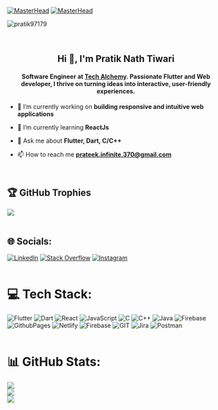 [![MasterHead](https://i.giphy.com/media/ln7z2eWriiQAllfVcn/giphy.webp)](https://pratiknathtiwari.io)
[![MasterHead](https://i.imgur.com/uis4wfJ.gif)](https://pratiknathtiwari.io)

<p align="left"> <img src="https://komarev.com/ghpvc/?username=pratik97179&label=Profile%20views&color=0e75b6&style=flat" alt="pratik97179" /> </p>
<br />

<h2 align="center">Hi 👋, I'm Pratik Nath Tiwari</h2>
<h4 align="center">Software Engineer at <a href="https://www.techalchemy.com/">Tech Alchemy</a>. Passionate Flutter and Web developer, I thrive on turning ideas into interactive, user-friendly experiences.</h4>


- 🔭 I’m currently working on **building responsive and intuitive web applications**

- 🌱 I’m currently learning **ReactJs**

- 💬 Ask me about **Flutter, Dart, C/C++**

- 📫 How to reach me **prateek.infinite.370@gmail.com**
<br />

## 🏆 GitHub Trophies
![](https://github-profile-trophy.vercel.app/?username=pratik97179&theme=dark&no-frame=false&no-bg=true&margin-w=4)
<br />
<br />

## 🌐 Socials:
[![LinkedIn](https://img.shields.io/badge/LinkedIn-%230077B5.svg?logo=linkedin&logoColor=white)](https://linkedin.com/in/pratiknathtiwari) [![Stack Overflow](https://img.shields.io/badge/-Stackoverflow-FE7A16?logo=stack-overflow&logoColor=white)](https://stackoverflow.com/users/16734599) [![Instagram](https://img.shields.io/badge/Instagram-%23E4405F.svg?logo=Instagram&logoColor=white)](https://instagram.com/pratiknotprateek) 
<br />
<br />

# 💻 Tech Stack:
![Flutter](https://img.shields.io/badge/Flutter-%2302569B.svg?style=for-the-badge&logo=Flutter&logoColor=white) ![Dart](https://img.shields.io/badge/dart-%230175C2.svg?style=for-the-badge&logo=dart&logoColor=white) ![React](https://img.shields.io/badge/react-%2320232a.svg?style=for-the-badge&logo=react&logoColor=%2361DAFB) ![JavaScript](https://img.shields.io/badge/javascript-%23323330.svg?style=for-the-badge&logo=javascript&logoColor=%23F7DF1E) ![C](https://img.shields.io/badge/c-%2300599C.svg?style=for-the-badge&logo=c&logoColor=white) ![C++](https://img.shields.io/badge/c++-%2300599C.svg?style=for-the-badge&logo=c%2B%2B&logoColor=white) ![Java](https://img.shields.io/badge/java-%23ED8B00.svg?style=for-the-badge&logo=openjdk&logoColor=white) ![Firebase](https://img.shields.io/badge/firebase-%23039BE5.svg?style=for-the-badge&logo=firebase) ![GithubPages](https://img.shields.io/badge/github%20pages-121013?style=for-the-badge&logo=github&logoColor=white) ![Netlify](https://img.shields.io/badge/netlify-%23000000.svg?style=for-the-badge&logo=netlify&logoColor=#00C7B7) ![Firebase](https://img.shields.io/badge/Firebase-039BE5?style=for-the-badge&logo=Firebase&logoColor=white) ![GIT](https://img.shields.io/badge/Git-fc6d26?style=for-the-badge&logo=git&logoColor=white) ![Jira](https://img.shields.io/badge/jira-%230A0FFF.svg?style=for-the-badge&logo=jira&logoColor=white) ![Postman](https://img.shields.io/badge/Postman-FF6C37?style=for-the-badge&logo=postman&logoColor=white)
<br />
<br />

# 📊 GitHub Stats:
![](https://github-readme-stats.vercel.app/api?username=pratik97179&theme=algolia&hide_border=false&include_all_commits=true&count_private=false)<br/>
![](https://github-readme-streak-stats.herokuapp.com/?user=pratik97179&theme=algolia&hide_border=false)<br/>
![](https://github-readme-stats.vercel.app/api/top-langs/?username=pratik97179&theme=algolia&hide_border=false&include_all_commits=true&count_private=false&layout=compact)
